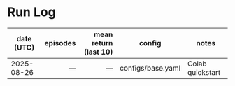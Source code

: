# Run Log
| date (UTC) | episodes | mean return (last 10) | config | notes |
|---|---:|---:|---|---|
| 2025-08-26 | — | — | configs/base.yaml | Colab quickstart |
